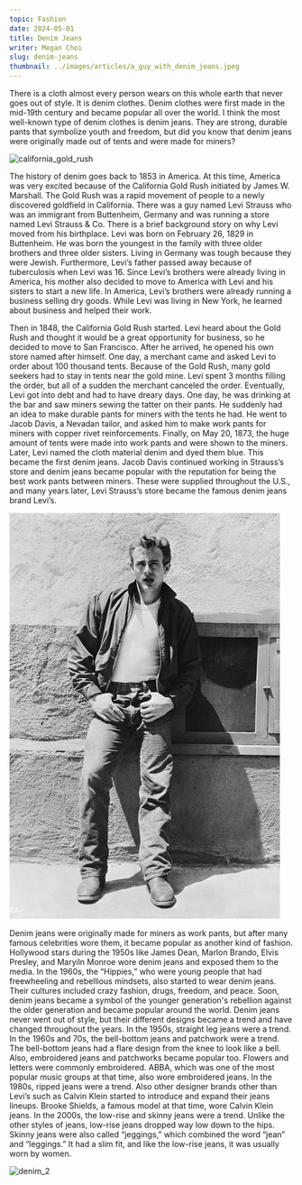 ```yaml
---
topic: Fashion
date: 2024-05-01
title: Denim Jeans
writer: Megan Choi
slug: denim-jeans
thumbnail: ../images/articles/a_guy_with_denim_jeans.jpeg
---
```

There is a cloth almost every person wears on this whole earth that never goes out of style. It is denim clothes. Denim clothes were first made in the mid-19th century and became popular all over the world. I think the most well-known type of denim clothes is denim jeans. They are strong, durable pants that symbolize youth and freedom, but did you know that denim jeans were originally made out of tents  and were made for miners? 

![california_gold_rush](https://external-preview.redd.it/n7cbcrIRCnRiqIFqnoNgUB8UaZOq4wf5_xO0juSeJZQ.jpg?width=1080&crop=smart&auto=webp&s=15baf52d6559c1db950b62131c199da09b4eab1d)

The history of denim goes back to 1853 in America. At this time, America was very excited because of the California Gold Rush initiated by James W. Marshall. The Gold Rush was a rapid movement of people to a newly discovered goldfield in California. There was a guy named Levi Strauss who was an immigrant from Buttenheim, Germany and was running a store named Levi Strauss & Co. There is a brief background story on why Levi moved from his birthplace. Levi was born on February 26, 1829 in Buttenheim. He was born the youngest in the family with three older brothers and three older sisters. Living in Germany was tough because they were Jewish. Furthermore, Levi’s father passed away because of tuberculosis when Levi was 16. Since Levi’s brothers were already living in America, his mother also decided to move to America with Levi and his sisters to start a new life. In America, Levi’s brothers were already running a business selling dry goods. While Levi was living in New York, he learned about business and helped their work. 

Then in 1848, the California Gold Rush started. Levi heard about the Gold Rush and thought it would be a great opportunity for business, so he decided to move to San Francisco. After he arrived, he opened his own store named after himself. One day, a merchant came and asked Levi to order about 100 thousand tents. Because of the Gold Rush, many gold seekers had to stay in tents near the gold mine. Levi spent 3 months filling the order, but all of a sudden the merchant canceled the order. Eventually, Levi got into debt and had to have dreary days. One day, he was drinking at the bar and saw miners sewing the tatter on their pants. He suddenly had an idea to make durable pants for miners with the tents he had. He went to Jacob Davis, a Nevadan tailor, and asked him to make work pants for miners with copper rivet reinforcements. Finally, on May 20, 1873, the huge amount of tents were made into work pants and were shown to the miners. Later, Levi named the cloth material denim and dyed them blue. This became the first denim jeans. Jacob Davis continued working in Strauss’s store and denim jeans became popular with the reputation for being the best work pants between miners. These were supplied throughout the U.S., and many years later, Levi Strauss’s store became the famous denim jeans brand Levi’s. 

![denim_1](../images/articles/a_guy_with_denim_jeans.jpeg)

Denim jeans were originally made for miners as work pants, but after many famous celebrities wore them, it became popular as another kind of fashion. Hollywood stars during the 1950s like James Dean, Marlon Brando, Elvis Presley, and Maryiln Monroe wore denim jeans and exposed them to the media. In the 1960s, the “Hippies,” who were young people that had freewheeling and rebellious mindsets, also started to wear denim jeans. Their cultures included crazy fashion, drugs, freedom, and peace. Soon, denim jeans became a symbol of the younger generation's rebellion against the older generation and became popular around the world. 
Denim jeans never went out of style, but their different designs became a trend and have changed throughout the years. In the 1950s, straight leg jeans were a trend. In the 1960s and 70s, the bell-bottom jeans and patchwork were a trend. The bell-bottom jeans had a flare design from the knee to look like a bell. Also, embroidered jeans and patchworks became popular too. Flowers and letters were commonly embroidered. ABBA, which was one of the most popular music groups at that time, also wore embroidered jeans. In the 1980s, ripped jeans were a trend. Also other designer brands other than Levi’s such as Calvin Klein started to introduce and expand their jeans lineups. Brooke Shields, a famous model at that time, wore Calvin Klein jeans. In the 2000s, the low-rise and skinny jeans were a trend. Unlike the other styles of jeans, low-rise jeans dropped way low down to the hips. Skinny jeans were also called “jeggings,” which combined the word “jean” and “leggings.” It had a slim fit, and like the low-rise jeans, it was usually worn by women. 

![denim_2](https://64.media.tumblr.com/tumblr_m9gt23iNT51rodz1bo1_500.jpg)